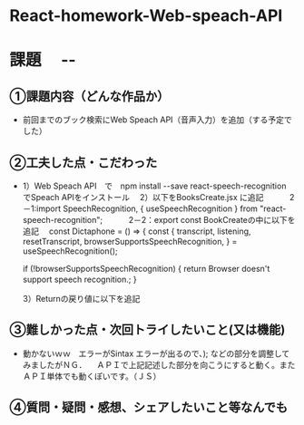 # React-homework-Web-speach-API
# 課題　 --

## ①課題内容（どんな作品か）
- 前回までのブック検索にWeb Speach API（音声入力）を追加（する予定でした）

## ②工夫した点・こだわった

- 1）Web Speach API　で　npm install --save react-speech-recognition でSpeach APIをインストール
　2）以下をBooksCreate.jsx に追記
　　　2－1:import SpeechRecognition, { useSpeechRecognition } from "react-speech-recognition";
　　　2－2：export const BookCreateの中に以下を追記
　const Dictaphone = () => {
  const {
    transcript,
    listening,
    resetTranscript,
    browserSupportsSpeechRecognition,
  } = useSpeechRecognition();

  if (!browserSupportsSpeechRecognition) {
    return <span>Browser doesn't support speech recognition.</span>;
  }　

  3）Returnの戻り値に以下を追記
  <!-- 　 <div>
      <p>Microphone: {listening ? "on" : "off"}</p>
      <button onClick={SpeechRecognition.startListening}>Start</button>
      <button onClick={SpeechRecognition.stopListening}>Stop</button>
      <button onClick={resetTranscript}>Reset</button>
      <p>{transcript}</p>
    </div> -->

## ③難しかった点・次回トライしたいこと(又は機能)
- 動かないｗｗ　エラーがSintax エラーが出るので、); などの部分を調整してみましたがＮＧ．
　ＡＰＩで上記記述した部分を向こうにすると動く。またＡＰＩ単体でも動くぽいです。（ＪＳ）

## ④質問・疑問・感想、シェアしたいこと等なんでも
